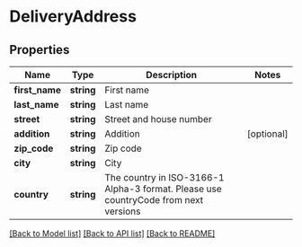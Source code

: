# DeliveryAddress

## Properties
Name | Type | Description | Notes
------------ | ------------- | ------------- | -------------
**first_name** | **string** | First name | 
**last_name** | **string** | Last name | 
**street** | **string** | Street and house number | 
**addition** | **string** | Addition | [optional] 
**zip_code** | **string** | Zip code | 
**city** | **string** | City | 
**country** | **string** | The country in ISO-3166-1 Alpha-3 format. Please use countryCode from next versions | 

[[Back to Model list]](../../README.md#documentation-for-models) [[Back to API list]](../../README.md#documentation-for-api-endpoints) [[Back to README]](../../README.md)

